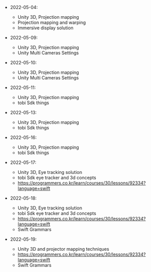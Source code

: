 - 2022-05-04: 
    - Unity 3D, Projection mapping 
    - Projection mapping and warping
    - Immersive display solution 

- 2022-05-09: 
    - Unity 3D, Projection mapping 
    - Unity Multi Cameras Settings 
  
- 2022-05-10: 
    - Unity 3D, Projection mapping 
    - Unity Multi Cameras Settings 


- 2022-05-11: 
    - Unity 3D, Projection mapping 
    - tobi Sdk things

- 2022-05-13: 
    - Unity 3D, Projection mapping 
    - tobi Sdk things

- 2022-05-16: 
    - Unity 3D, Projection mapping 
    - tobi Sdk things

- 2022-05-17: 
    - Unity 3D, Eye tracking solution
    - tobi Sdk eye tracker and 3d concepts
    - https://programmers.co.kr/learn/courses/30/lessons/92334?language=swift

- 2022-05-18: 
    - Unity 3D, Eye tracking solution
    - tobi Sdk eye tracker and 3d concepts
    - https://programmers.co.kr/learn/courses/30/lessons/92334?language=swift
    - Swift Grammars

- 2022-05-19: 
    - Unity 3D and projector mapping techniques 
    - https://programmers.co.kr/learn/courses/30/lessons/92334?language=swift
    - Swift Grammars

